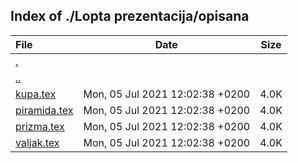 ## Index of ./Lopta prezentacija/opisana

File | Date | Size
:--- | --- | ---
[.](.) | |
[..](..) | |
[kupa.tex](kupa.tex) | Mon, 05 Jul 2021 12:02:38 +0200 | 4.0K
[piramida.tex](piramida.tex) | Mon, 05 Jul 2021 12:02:38 +0200 | 4.0K
[prizma.tex](prizma.tex) | Mon, 05 Jul 2021 12:02:38 +0200 | 4.0K
[valjak.tex](valjak.tex) | Mon, 05 Jul 2021 12:02:38 +0200 | 4.0K
